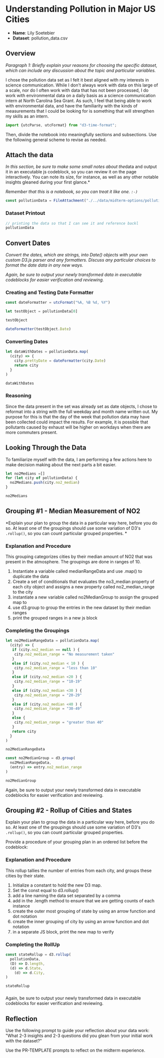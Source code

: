 # Understanding Pollution in Major US Cities

- **Name**: Lily Soetebier
- **Dataset**: pollution_data.csv

## Overview

*Paragraph 1: Briefly explain your reasons for choosing the specific dataset,
which can include any discussion about the topic and particular variables.*

I chose the pollution data set as I felt it best aligned with my interests in science communication. While I don't always work with data on this large of a scale, nor do I often work with data that has not been processed, I do work with environmental data on a daily basis as a science communication intern at North Carolina Sea Grant. As such, I feel that being able to work with environmental data, and have the familiarity with the kinds of measurements that I could be looking for is something that will strengthen my skills as an intern. 

<!--importing time from d3 -->
```js
import {utcParse, utcFormat} from "d3-time-format";
```

Then, divide the notebook into meaningfully sections and subsections.
Use the following general scheme to revise as needed.

## Attach the data

*In this section, be sure to make some small notes about the*data and output it
in an executable js codeblock, so you can review it on the page interactively.
You can note its size, for instance, as well as any other notable insights
gleaned during your first glance.*

*Remember that this is a notebook, so you can treat it like one. `:-)`*

```js
const pollutionData = FileAttachment("./../data/midterm-options/pollution/pollution_data.csv").csv({typed: true})
```
### Dataset Printout
```js
// printing the data so that I can see it and reference backl
pollutionData
```
## Convert Dates

*Convert the dates, which are strings, into Date() objects with your own custom
D3.js parser and any formatters. Discuss any particular choices to format the
date data in any new ways.*

*Again, be sure to output your newly transformed data in executable codeblocks
for easier verification and reviewing.*
### Creating and Testing Date Formatter
```js
const dateFormatter = utcFormat("%A, %B %d, %Y")
```
```js
let testObject = pollutionData[0]
```
```js
testObject
```

```js
dateFormatter(testObject.Date)
```

### Converting Dates
```js
let dataWithDates = pollutionData.map(
  (city) => {
    city.prettyDate = dateFormatter(city.Date)
    return city
  }
)
```
```js
dataWithDates
```

### Reasoning
Since the data present in the set was already set as date objects, I chose to reformat into a string with the full weekday and month name written out. My purpose for this is that the day of the week that pollution data may have been collected could impact the results. For example, it is possible that pollutants caused by exhaust will be higher on workdays when there are more commuters present. 


## Looking Through the Data
To familiarize myself with the data, I am performing a few actions here to make decision making about the next parts a bit easier.

```js
let no2Medians =[]
for (let city of pollutionData) {
  no2Medians.push(city.no2_median)
}

```

```js
no2Medians
```


## Grouping #1 - Median Measurement of NO2

*Explain your plan to group the data in a particular way here, before you do so.
At least one of the groupings should use some variation of D3's `.rollup()`, so
you can count particular grouped properties.
*

### Explanation and Procedure
This grouping categorizes cities by their median amount of NO2 that was present in the atmosphere. The groupings are done in ranges of 10.


1. Instantiate a variable called medianRangeData and use .map() to duplicate the data 
2. Create a set of conditionals that evaluates the no3_median property of each city object and assigns a new property called no2_median_range to the city
3. instantiate a new variable called no2MedianGroup to assign the grouped map to
4. use d3.group to group the entries in the new dataset by their median ranges
5. print the grouped ranges in a new js block

### Completing the Groupings
```js
let no2MedianRangeData = pollutionData.map(
  (city) => {
   if (city.no2_median == null ) {
    city.no2_median_range = "No measurement taken"
   }
   else if (city.no2_median < 10 ) {
    city.no2_median_range = "less than 10"
   }
   else if (city.no2_median <20 ) {
    city.no2_median_range = "10-19"
   }
   else if (city.no2_median <30 ) {
    city.no2_median_range = "20-29"
   }
   else if (city.no2_median <40 ) {
    city.no2_median_range = "30-49"
   }
   else {
    city.no2_median_range = "greater than 40"
   }
   return city
  }
)
```
```js
no2MedianRangeData
```

```js
const no2MedianGroup = d3.group(
  no2MedianRangeData,
  (entry) => entry.no2_median_range
)
```
```js
no2MedianGroup
```

Again, be sure to output your newly transformed data in executable codeblocks
for easier verification and reviewing.

## Grouping #2 - Rollup of Cities and States

Explain your plan to group the data in a particular way here, before you do so.
At least one of the groupings should use some variation of D3's `.rollup()`, so
you can count particular grouped properties.

Provide a procedure of your grouping plan in an ordered list before the codeblock:

### Explanation and Procedure
This rollup tallies the number of entries from each city, and groups these cities by their state.

1. Initialize a constant to hold the new D3 map.
2. Set the const equal to d3.rollup()
3. add a line naming the data set separated by a comma
4. add in the .length method to ensure that we are getting counts of each instance
5. create the outer most grouping of state by using an arrow function and dot notation
6. create the inner grouping of city by using an arrow function and dot notation
7. in a separate JS block, print the new map to verify

### Completing the RollUp
```js
const stateRollup = d3.rollup(
  pollutionData,
  (D) => D.length,
  (d) => d.State,
    (d) => d.City,
)
```

```js
stateRollup
```
### 

Again, be sure to output your newly transformed data in executable codeblocks
for easier verification and reviewing.

## Reflection

Use the following prompt to guide your reflection about your data work:
"What 2-3 insights and 2-3 questions did you glean from your initial work
with the dataset?"

Use the PR-TEMPLATE prompts to reflect on the midterm experience.